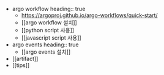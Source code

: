 - argo workflow
  heading:: true
	- https://argoproj.github.io/argo-workflows/quick-start/
	- [[argo workflow 설치]]
	- [[python script 사용]]
	- [[javascript script 사용]]
- argo events
  heading:: true
	- [[argo events 설치]]
- [[artifact]]
- [[tips]]